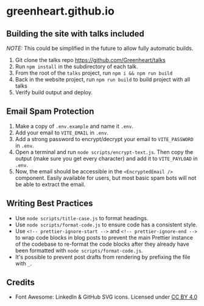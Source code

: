 # greenheart.github.io

## Building the site with talks included

_NOTE:_ This could be simplified in the future to allow fully automatic builds.

1. Git clone the talks repo https://github.com/Greenheart/talks
2. Run `npm install` in the subdirectory of each talk.
3. From the root of the `talks` project, run `npm i && npm run build`
4. Back in the website project, run `npm run build` to build project with all talks
5. Verify build output and deploy.

## Email Spam Protection

1. Make a copy of `.env.example` and name it `.env`.
2. Add your email to `VITE_EMAIL` in `.env`.
3. Add a strong password to encrypt/decrypt your email to `VITE_PASSWORD` in `.env`.
4. Open a terminal and run `node scripts/encrypt-text.js`. Then copy the output (make sure you get every character) and add it to `VITE_PAYLOAD` in `.env`.
5. Now, the email should be accessible in the `<EncryptedEmail />` component. Easily available for users, but most basic spam bots will not be able to extract the email.

## Writing Best Practices

-   Use `node scripts/title-case.js` to format headings.
-   Use `node scripts/format-code.js` to ensure code has a consistent style.
-   Use `<!-- prettier-ignore-start -->` and `<!-- prettier-ignore-end -->` to wrap code blocks in blog posts to prevent the main Prettier instance of the codebase to re-format the code blocks after they already have been formatted with `node scripts/format-code.js`.
-   It's possible to prevent post drafts from rendering by prefixing the file with `_`.

## Credits

-   Font Awesome: LinkedIn & GitHub SVG icons. Licensed under [CC BY 4.0](https://fontawesome.com/license)
